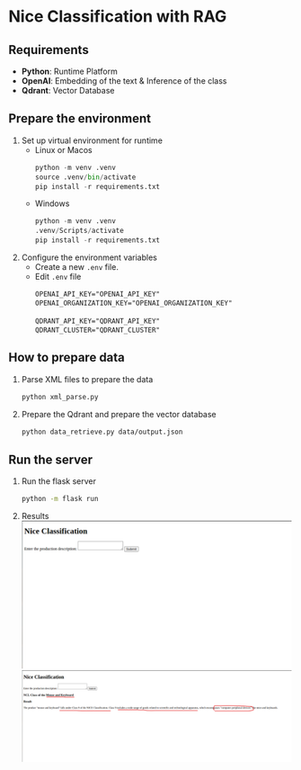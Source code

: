 # Nice Classification with RAG

## Requirements
- **Python**: Runtime Platform
- **OpenAI**: Embedding of the text & Inference of the class
- **Qdrant**: Vector Database

## Prepare the environment
1. Set up virtual environment for runtime
   - Linux or Macos
      ```python
      python -m venv .venv
      source .venv/bin/activate
      pip install -r requirements.txt
      ```
   - Windows
      ```python
      python -m venv .venv
      .venv/Scripts/activate
      pip install -r requirements.txt
      ```
2. Configure the environment variables
   - Create a new `.env` file.
   - Edit `.env` file
      ```env
      OPENAI_API_KEY="OPENAI_API_KEY"
      OPENAI_ORGANIZATION_KEY="OPENAI_ORGANIZATION_KEY"

      QDRANT_API_KEY="QDRANT_API_KEY"
      QDRANT_CLUSTER="QDRANT_CLUSTER"
       ```

## How to prepare data
1. Parse XML files to prepare the data
   ```bash
   python xml_parse.py
   ```
2. Prepare the Qdrant and prepare the vector database
   ```bash
   python data_retrieve.py data/output.json
   ```

## Run the server
1. Run the flask server
   ```bash
   python -m flask run
   ```
2. Results
![Screenshot from 2024-06-14 05-35-06](imgs/Screenshot%20from%202024-06-14%2005-35-06.png "Screenshot 1")
![Screenshot from 2024-06-14 05-35-53](imgs/Screenshot%20from%202024-06-14%2005-35-53.png "Screenshot 2")
